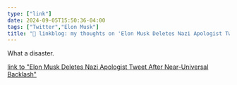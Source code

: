 ```yaml
---
type: ["link"]
date: 2024-09-05T15:50:36-04:00
tags: ["Twitter","Elon Musk"]
title: "🔗 linkblog: my thoughts on 'Elon Musk Deletes Nazi Apologist Tweet After Near-Universal Backlash'"
---
```

What a disaster.

[link to "Elon Musk Deletes Nazi Apologist Tweet After Near-Universal Backlash"](https://futurism.com/the-byte/elon-musk-deletes-nazi-apologist-tweet)
